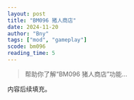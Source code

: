 ```yaml
---
layout: post
title: "BM096 猪人商店"
date: 2024-11-20
author: "Bny"
tags: ["mod", "gameplay"]
scode: bm096
reading_time: 5
---
```


> 帮助你了解“BM096 猪人商店”功能...

内容后续填充。
